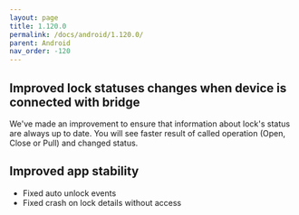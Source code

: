```yaml
---
layout: page
title: 1.120.0
permalink: /docs/android/1.120.0/
parent: Android
nav_order: -120
---
```


## Improved lock statuses changes when device is connected with bridge
We've made an improvement to ensure that information about lock's status are always up to date. You will see faster result of called operation (Open, Close or Pull) and changed status.

## Improved app stability  
- Fixed auto unlock events 
- Fixed crash on lock details without access
